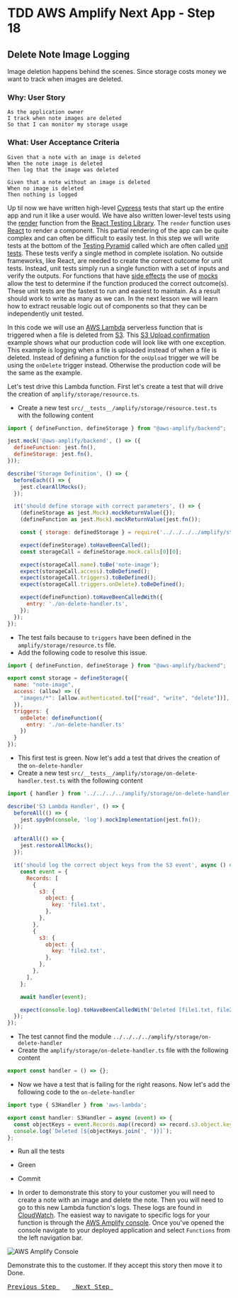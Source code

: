 # TDD AWS Amplify Next App - Step 18

## Delete Note Image Logging
Image deletion happens behind the scenes.  Since storage costs money we want to track when images are deleted.

### Why: User Story

```
As the application owner
I track when note images are deleted
So that I can monitor my storage usage
```

### What: User Acceptance Criteria

```
Given that a note with an image is deleted
When the note image is deleted
Then log that the image was deleted
```

```
Given that a note without an image is deleted
When no image is deleted
Then nothing is logged
```

Up til now we have written high-level [Cypress](https://www.cypress.io/) tests that start up the entire app and run it like a user would.  We have also written lower-level tests using the [render](https://testing-library.com/docs/react-testing-library/api#render) function  from the [React Testing Library](https://testing-library.com/).  The `render` function uses [React](https://react.dev/) to render a component.  This partial rendering of the app can be quite complex and can often be difficult to easily test.  In this step we will write tests at the bottom of the [Testing Pyramid](https://martinfowler.com/bliki/TestPyramid.html) called which are often called [unit tests](https://martinfowler.com/bliki/UnitTest.html).  These tests verify a single method in complete isolation.  No outside frameworks, like React, are needed to create the correct outcome for unit tests.  Instead, unit tests simply run a single function with a set of inputs and verify the outputs.  For functions that have [side effects](https://en.wikipedia.org/wiki/Side_effect_(computer_science)) the use of [mocks](https://en.wikipedia.org/wiki/Mock_object) allow the test to determine if the function produced the correct outcome(s).  These unit tests are the fastest to run and easiest to maintain.  As a result should work to write as many as we can.  In the next lesson we will learn how to extract reusable logic out of components so that they can be independently unit tested.

In this code we will use an [AWS Lambda](https://aws.amazon.com/lambda/) serverless function that is triggered when a file is deleted from [S3](https://aws.amazon.com/s3/).  This [S3 Upload confirmation](https://docs.amplify.aws/javascript/build-a-backend/functions/examples/s3-upload-confirmation/) example shows what our production code will look like with one exception.  This example is logging when a file is uploaded instead of when a file is deleted.  Instead of defining a function for the `onUpload` trigger we will be using the `onDelete` trigger instead.  Otherwise the production code will be the same as the example.

Let's test drive this Lambda function.  First let's create a test that will drive the creation of `amplify/storage/resource.ts`.

- Create a new test `src/__tests__/amplify/storage/resource.test.ts` with the following content

```js
import { defineFunction, defineStorage } from "@aws-amplify/backend";

jest.mock('@aws-amplify/backend', () => ({
  defineFunction: jest.fn(),
  defineStorage: jest.fn(),
}));

describe('Storage Definition', () => {
  beforeEach(() => {
    jest.clearAllMocks();
  });

  it('should define storage with correct parameters', () => {
    (defineStorage as jest.Mock).mockReturnValue({});
    (defineFunction as jest.Mock).mockReturnValue(jest.fn());

    const { storage: definedStorage } = require('../../../../amplify/storage/resource');

    expect(defineStorage).toHaveBeenCalled();
    const storageCall = defineStorage.mock.calls[0][0];

    expect(storageCall.name).toBe('note-image');
    expect(storageCall.access).toBeDefined();
    expect(storageCall.triggers).toBeDefined();
    expect(storageCall.triggers.onDelete).toBeDefined();

    expect(defineFunction).toHaveBeenCalledWith({
      entry: './on-delete-handler.ts',
    });
  });
});
```

-  The test fails because to `triggers` have been defined in the `amplify/storage/resource.ts` file.
-  Add the following code to resolve this issue.

```js
import { defineFunction, defineStorage } from "@aws-amplify/backend";

export const storage = defineStorage({
  name: "note-image",
  access: (allow) => ({
    "images/*": [allow.authenticated.to(["read", "write", "delete"])],
  }),
  triggers: {
    onDelete: defineFunction({
      entry: './on-delete-handler.ts'
    })
  }
});
```

- This first test is green.  Now let's add a test that drives the creation of the `on-delete-handler`
- Create a new test `src/__tests__/amplify/storage/on-delete-handler.test.ts` with the following content

```js
import { handler } from '../../../../amplify/storage/on-delete-handler';

describe('S3 Lambda Handler', () => {
  beforeAll(() => {
    jest.spyOn(console, 'log').mockImplementation(jest.fn());
  });

  afterAll(() => {
    jest.restoreAllMocks();
  });

  it('should log the correct object keys from the S3 event', async () => {
    const event = {
      Records: [
        {
          s3: {
            object: {
              key: 'file1.txt',
            },
          },
        },
        {
          s3: {
            object: {
              key: 'file2.txt',
            },
          },
        },
      ],
    };

    await handler(event);

    expect(console.log).toHaveBeenCalledWith('Deleted [file1.txt, file2.txt]');
  });
});
```

- The test cannot find the module `../../../../amplify/storage/on-delete-handler`
- Create the `amplify/storage/on-delete-handler.ts` file with the following content

```js
export const handler = () => {};
```

- Now we have a test that is failing for the right reasons.  Now let's add the following code to the `on-delete-handler`

```js
import type { S3Handler } from 'aws-lambda';

export const handler: S3Handler = async (event) => {
  const objectKeys = event.Records.map((record) => record.s3.object.key);
  console.log(`Deleted [${objectKeys.join(', ')}]`);
};
```

- Run all the tests

- Green

- Commit

- In order to demonstrate this story to your customer you will need to create a note with an image and delete the note.  Then you will need to go to this new Lambda function's logs.  These logs are found in [CloudWatch]().  The easiest way to navigate to specific logs for your function is through the [AWS Amplify console]().  Once you've opened the console navigate to your deployed application and select `Functions` from the left navigation bar.  

<img src="https://docs.amplify.aws/images/gen2/getting-started/react/nextImageExportOptimizer/amplify-outputs-download-opt-1920.WEBP" alt="AWS Amplify Console" style="max-width:700px;"/>

Demonstrate this to the customer. If they accept this story then move it to Done.


[<kbd> Previous Step </kbd>](https://github.com/pairing4good/tdd-next-amplify-gen2-tutorial/tree/017-step)&ensp;&ensp;&ensp;&ensp;[<kbd> Next Step </kbd>](https://github.com/pairing4good/tdd-next-amplify-gen2-tutorial/tree/019-step)
